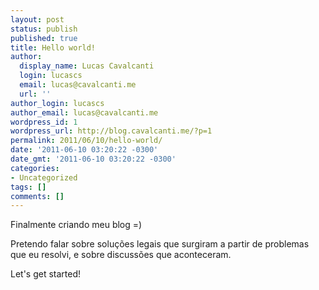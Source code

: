 ```yaml
---
layout: post
status: publish
published: true
title: Hello world!
author:
  display_name: Lucas Cavalcanti
  login: lucascs
  email: lucas@cavalcanti.me
  url: ''
author_login: lucascs
author_email: lucas@cavalcanti.me
wordpress_id: 1
wordpress_url: http://blog.cavalcanti.me/?p=1
permalink: 2011/06/10/hello-world/
date: '2011-06-10 03:20:22 -0300'
date_gmt: '2011-06-10 03:20:22 -0300'
categories:
- Uncategorized
tags: []
comments: []
---
```

<p>Finalmente criando meu blog =)</p>
<p>Pretendo falar sobre soluções legais que surgiram a partir de problemas que eu resolvi, e sobre discussões que aconteceram.</p>
<p>Let's get started!</p>
